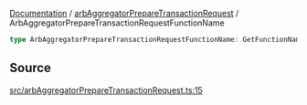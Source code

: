 [Documentation](../../README.md) / [arbAggregatorPrepareTransactionRequest](../README.md) / ArbAggregatorPrepareTransactionRequestFunctionName

```ts
type ArbAggregatorPrepareTransactionRequestFunctionName: GetFunctionName<ArbAggregatorAbi>;
```

## Source

[src/arbAggregatorPrepareTransactionRequest.ts:15](https://github.com/anegg0/arbitrum-orbit-sdk/blob/8d986d322aefb470a79fa3dc36918f72097df8c1/src/arbAggregatorPrepareTransactionRequest.ts#L15)
